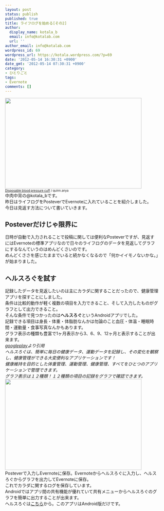 ```yaml
---
layout: post
status: publish
published: true
title: ライフログを始める[その2]
author:
  display_name: kotala_b
  email: info@kotalab.com
  url: ''
author_email: info@kotalab.com
wordpress_id: 69
wordpress_url: https://kotala.wordpress.com/?p=69
date: '2012-05-14 16:30:31 +0900'
date_gmt: '2012-05-14 07:30:31 +0900'
category:
- ひとりごと
tags:
- Evernote
comments: []
---
```

<p><span style="font-size:10px;"><a href="https://kotalab.com/wp-content/uploads/health.jpg" target="_blank"><img src="https://kotalab.com/wp-content/uploads/health.jpg" alt="" title="health" width="448" height="298" class="alignnone size-full wp-image-1111" /></a><br />
<a href="https://www.flickr.com/photos/quinnanya/5645559731/" target="_blank">Disposable blood pressure cuff</a> / quinn.anya</span><br />
中肉中背の@kotala_bです。<br />
昨日はライフログをPosteverでEvernoteに入れていることを紹介しました。<br />
今日は見返す方法について書いていきます。<br />
</p>
<!--more-->
<h2>Posteverだけじゃ限界に</h2>
<p>日時が自動で入力されることで投稿に関しては便利なPosteverですが、見返すにはEvernoteの標準アプリなので日々のライフログのデータを見返してグラフにするなんていうのはめんどくさいのです。<br />
めんどくささを感じたままでいると続かなくなるので「何かイイモノないかな。」が始まりました。</p>
<h2>ヘルスろぐを試す</h2>
<p>記録したデータを見返したいのは主にカラダに関することだったので、健康管理アプリを探すことにしました。<br />
条件は比較的動作が軽く複数の項目を入力できること、そして入力したものがグラフとして出力できること。<br />
そんな条件で見つかったのは<strong>ヘルスろぐ</strong>というAndroidアプリでした。<br />
記録できる項目は身長・体重・体脂肪なんかは勿論のこと血圧・体温・睡眠時間・運動量・食事写真なんかもあります。<br />
グラフ表示の種類も豊富で1ヶ月表示から3、6、9、12ヶ月と表示することが出来ます。<br />
<em><a title="ヘルスろぐ" href="https://play.google.com/store/apps/details?id=info.androidx.lifelogf&amp;hl=ja" target="_blank">googleplay</a>より引用</em><br />
<em>ヘルスろぐは、簡単に毎日の健康データ、運動データを記録し、その変化を観察し、健康管理ができる大変便利なアプリケーションです！</em><br />
<em>健康維持を目的とした体重管理、運動管理、健康管理、すべてをひとつのアプリケーションで管理できます。</em><br />
<em>グラフ表示は１２種類！１２種類の項目の記録をグラフで確認できます。</em><br />
<a href="https://kotalab.com/wp-content/uploads/helthlog.jpg"><img src="https://kotalab.com/wp-content/uploads/helthlog.jpg" alt="" title="helthlog" width="448" height="299" class="alignnone size-full wp-image-1112" /></a><br />
Posteverで入力しEvernoteに保存。Evernoteからヘルスろぐに入力し、ヘルスろぐからグラフを出力してEvernoteに保存。<br />
これでカラダに関するログを保存しています。<br />
Androidではアプリ間の共有機能が優れていて共有メニューからヘルスろぐのグラフを簡単に出力することが出来ます。<br />
ヘルスろぐは<a title="ヘルスろぐ" href="https://play.google.com/store/apps/details?id=info.androidx.lifelogf&amp;hl=ja" target="_blank">こちら</a>から。このアプリはAndroid版だけです。</p>
